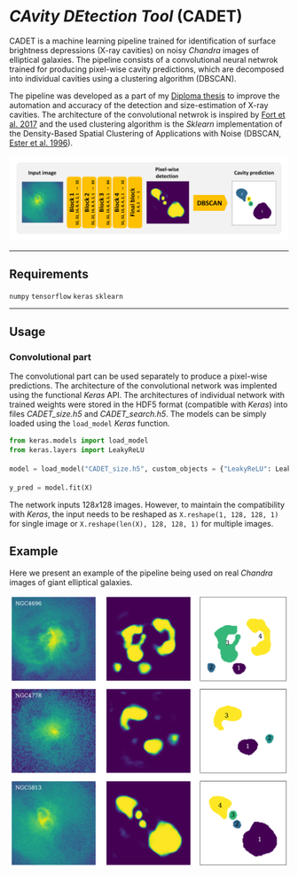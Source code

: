 # *CAvity DEtection Tool* (CADET)
CADET is a machine learning pipeline trained for identification of surface brightness depressions (X-ray cavities) on noisy *Chandra* images of elliptical galaxies. The pipeline consists of a convolutional neural netwrok trained for producing pixel-wise cavity predictions, which are decomposed into individual cavities using a clustering algorithm (DBSCAN). 

The pipeline was developed as a part of my [Diploma thesis](pdfs/diploma_thesis.pdf) to improve the automation and accuracy of the detection and size-estimation of X-ray cavities. The architecture of the convolutional netwrok is inspired by [Fort et al. 2017](https://ui.adsabs.harvard.edu/abs/2017arXiv171200523F/abstract) and the used clustering algorithm is the *Sklearn* implementation of the Density-Based Spatial Clustering of Applications with Noise (DBSCAN, [Ester et al. 1996](https://citeseerx.ist.psu.edu/viewdoc/summary?doi=10.1.1.121.9220)). 

![](figures/architecture.png)

---

## Requirements

`numpy`
`tensorflow`
`keras`
`sklearn`

---

## Usage



### Convolutional part

The convolutional part can be used separately to produce a pixel-wise predictions. The architecture of the convolutional network was implented using the functional *Keras* API. The architectures of individual network with trained weights were stored in the HDF5 format (compatible with *Keras*) into files *CADET_size.h5* and *CADET_search.h5*. The models can be simply loaded using the `load_model` *Keras* function.

```python
from keras.models import load_model
from keras.layers import LeakyReLU

model = load_model("CADET_size.h5", custom_objects = {"LeakyReLU": LeakyReLU})

y_pred = model.fit(X)
```

The network inputs $128x128$ images. However, to maintain the compatibility with *Keras*, the input needs to be reshaped as `X.reshape(1, 128, 128, 1)` for single image or `X.reshape(len(X), 128, 128, 1)` for multiple images.

## Example

Here we present an example of the pipeline being used on real *Chandra* images of giant elliptical galaxies.

![](figures/predictions.png)
